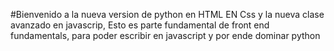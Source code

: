 #Bienvenido a la nueva version de python  en HTML
EN Css y la nueva clase avanzado en javascrip,
Esto es parte fundamental de front end fundamentals, para poder escribir en javascript y por ende dominar python
